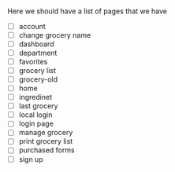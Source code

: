 ####
Here we should have a list of pages that we have

- [ ] account  
- [ ] change grocery name 
- [ ] dashboard 
- [ ] department 
- [ ] favorites 
- [ ] grocery list 
- [ ] grocery-old 
- [ ] home 
- [ ] ingredinet 
- [ ] last grocery 
- [ ] local login 
- [ ] login page 
- [ ] manage grocery 
- [ ] print grocery list 
- [ ] purchased forms 
- [ ] sign up  
